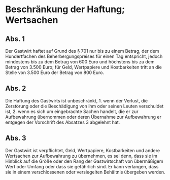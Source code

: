 # Beschränkung der Haftung; Wertsachen



## Abs. 1

 Der Gastwirt haftet auf Grund des § 701 nur bis zu einem Betrag, der dem Hundertfachen des Beherbergungspreises für einen Tag entspricht, jedoch mindestens bis zu dem Betrag von 600 Euro und höchstens bis zu dem Betrag von 3.500 Euro; für Geld, Wertpapiere und Kostbarkeiten tritt an die Stelle von 3.500 Euro der Betrag von 800 Euro.

## Abs. 2

 Die Haftung des Gastwirts ist unbeschränkt,  1.
 wenn der Verlust, die Zerstörung oder die Beschädigung von ihm oder seinen Leuten verschuldet ist,
 2.
 wenn es sich um eingebrachte Sachen handelt, die er zur Aufbewahrung übernommen oder deren Übernahme zur Aufbewahrung er entgegen der Vorschrift des Absatzes 3 abgelehnt hat.


## Abs. 3

 Der Gastwirt ist verpflichtet, Geld, Wertpapiere, Kostbarkeiten und andere Wertsachen zur Aufbewahrung zu übernehmen, es sei denn, dass sie im Hinblick auf die Größe oder den Rang der Gastwirtschaft von übermäßigem Wert oder Umfang oder dass sie gefährlich sind. Er kann verlangen, dass sie in einem verschlossenen oder versiegelten Behältnis übergeben werden. 

